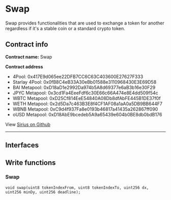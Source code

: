 # Swap

Swap provides functionalities that are used to exchange a token for another regardless if it's a stable coin or a standard crypto token.

## Contract info

**Contract name:** Swap

**Contract address**

* 4Pool: 0x417E9d065ee22DFB7CC6C63C403600E27627F333
* Starlay 4Pool: 0x0fB8C4eB33A30eBb01588e3110968430E3E69D58
* BAI Metapool: 0xD18aD1e2992Da974b5A8d69377e6aB3b16e30F29
* JPYC Metapool: 0x3cd1Fa4EeeFdf6c30E66c66A474e8E4dd509f54c
* WBTC Metapool: 0xD25Cf814EeE54840A08Db8dfAbFE445B1DE37f0f
* WETH Metapool: 0x2d5Da7c463B3E8f4CF1AF08a1aA0a5DB9BB644F7
* WBNB Metapool: 0xC9d4f937Fa8e0193b46817a41435a262867ff090
* oUSD Metapool: 0xD18AbE9bcedeb5A9a65439e604b0BE8db0bdB176

View [Sirius on Github](https://github.com/SiriusFinance/siriusfinance-contract)

___

## Interfaces

## Write functions

### **Swap**

```
void swap(uint8 tokenIndexFrom, uint8 tokenIndexTo, uint256 dx, uint256 minDy, uint256 deadline);
```
